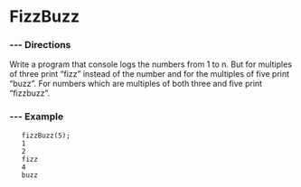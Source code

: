 # FizzBuzz

### --- Directions
 Write a program that console logs the numbers
 from 1 to n. But for multiples of three print
 “fizz” instead of the number and for the multiples
 of five print “buzz”. For numbers which are multiples
 of both three and five print “fizzbuzz”.

### --- Example
```
   fizzBuzz(5);
   1
   2
   fizz
   4
   buzz
```